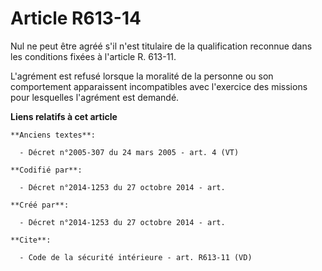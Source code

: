 # Article R613-14

Nul ne peut être agréé s'il n'est titulaire de la qualification reconnue dans les conditions fixées à l'article R. 613-11. 

L'agrément est refusé lorsque la moralité de la personne ou son comportement apparaissent incompatibles avec l'exercice des
missions pour lesquelles l'agrément est demandé.

**Liens relatifs à cet article**

	**Anciens textes**:

	  - Décret n°2005-307 du 24 mars 2005 - art. 4 (VT)

	**Codifié par**:

	  - Décret n°2014-1253 du 27 octobre 2014 - art.

	**Créé par**:

	  - Décret n°2014-1253 du 27 octobre 2014 - art.

	**Cite**:

	  - Code de la sécurité intérieure - art. R613-11 (VD)
